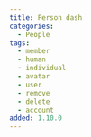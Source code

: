 ```yaml
---
title: Person dash
categories:
  - People
tags:
  - member
  - human
  - individual
  - avatar
  - user
  - remove
  - delete
  - account
added: 1.10.0
---
```

